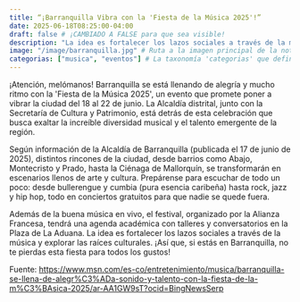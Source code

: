 ```yaml
---
title: “¡Barranquilla Vibra con la 'Fiesta de la Música 2025'!”
date: 2025-06-18T08:25:00-04:00
draft: false # ¡CAMBIADO A FALSE para que sea visible!
description: "La idea es fortalecer los lazos sociales a través de la música y explorar las raíces culturales."
image: "/image/barranquilla.jpg" # Ruta a la imagen principal de la noticia
categorias: ["musica", "eventos"] # La taxonomía 'categorias' que definimos en hugo.toml
---
```

¡Atención, melómanos! Barranquilla se está llenando de alegría y mucho ritmo con la 'Fiesta de la Música 2025', un evento que promete poner a vibrar la ciudad del 18 al 22 de junio. La Alcaldía distrital, junto con la Secretaría de Cultura y Patrimonio, está detrás de esta celebración que busca exaltar la increíble diversidad musical y el talento emergente de la región.

Según información de la Alcaldía de Barranquilla (publicada el 17 de junio de 2025), distintos rincones de la ciudad, desde barrios como Abajo, Montecristo y Prado, hasta la Ciénaga de Mallorquín, se transformarán en escenarios llenos de arte y cultura. Prepárense para escuchar de todo un poco: desde bullerengue y cumbia (pura esencia caribeña) hasta rock, jazz y hip hop, todo en conciertos gratuitos para que nadie se quede fuera.

Además de la buena música en vivo, el festival, organizado por la Alianza Francesa, tendrá una agenda académica con talleres y conversatorios en la Plaza de La Aduana. La idea es fortalecer los lazos sociales a través de la música y explorar las raíces culturales. ¡Así que, si estás en Barranquilla, no te pierdas esta fiesta para todos los gustos!

Fuente: https://www.msn.com/es-co/entretenimiento/musica/barranquilla-se-llena-de-alegr%C3%ADa-sonido-y-talento-con-la-fiesta-de-la-m%C3%BAsica-2025/ar-AA1GW9sT?ocid=BingNewsSerp